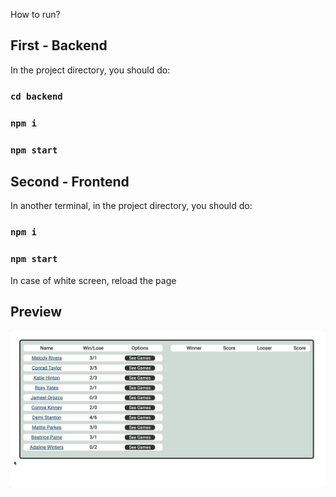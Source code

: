 How to run?

## First - Backend

In the project directory, you should do:

### `cd backend`
### `npm i`
### `npm start`

## Second - Frontend

In another terminal, in the project directory, you should do:

### `npm i`
### `npm start`

In case of white screen, reload the page

## Preview
![](/public/images/preview.gif)
